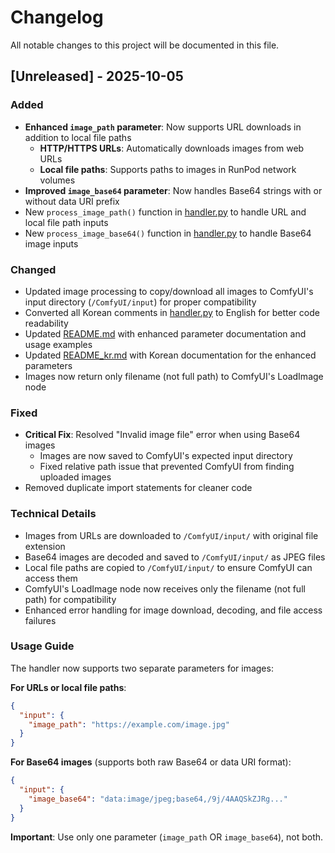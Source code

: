 # Changelog

All notable changes to this project will be documented in this file.

## [Unreleased] - 2025-10-05

### Added
- **Enhanced `image_path` parameter**: Now supports URL downloads in addition to local file paths
  - **HTTP/HTTPS URLs**: Automatically downloads images from web URLs
  - **Local file paths**: Supports paths to images in RunPod network volumes
- **Improved `image_base64` parameter**: Now handles Base64 strings with or without data URI prefix
- New `process_image_path()` function in [handler.py](handler.py) to handle URL and local file path inputs
- New `process_image_base64()` function in [handler.py](handler.py) to handle Base64 image inputs

### Changed
- Updated image processing to copy/download all images to ComfyUI's input directory (`/ComfyUI/input`) for proper compatibility
- Converted all Korean comments in [handler.py](handler.py) to English for better code readability
- Updated [README.md](README.md) with enhanced parameter documentation and usage examples
- Updated [README_kr.md](README_kr.md) with Korean documentation for the enhanced parameters
- Images now return only filename (not full path) to ComfyUI's LoadImage node

### Fixed
- **Critical Fix**: Resolved "Invalid image file" error when using Base64 images
  - Images are now saved to ComfyUI's expected input directory
  - Fixed relative path issue that prevented ComfyUI from finding uploaded images
- Removed duplicate import statements for cleaner code

### Technical Details
- Images from URLs are downloaded to `/ComfyUI/input/` with original file extension
- Base64 images are decoded and saved to `/ComfyUI/input/` as JPEG files
- Local file paths are copied to `/ComfyUI/input/` to ensure ComfyUI can access them
- ComfyUI's LoadImage node now receives only the filename (not full path) for compatibility
- Enhanced error handling for image download, decoding, and file access failures

### Usage Guide
The handler now supports two separate parameters for images:

**For URLs or local file paths**:
```json
{
  "input": {
    "image_path": "https://example.com/image.jpg"
  }
}
```

**For Base64 images** (supports both raw Base64 or data URI format):
```json
{
  "input": {
    "image_base64": "data:image/jpeg;base64,/9j/4AAQSkZJRg..."
  }
}
```

**Important**: Use only one parameter (`image_path` OR `image_base64`), not both.
